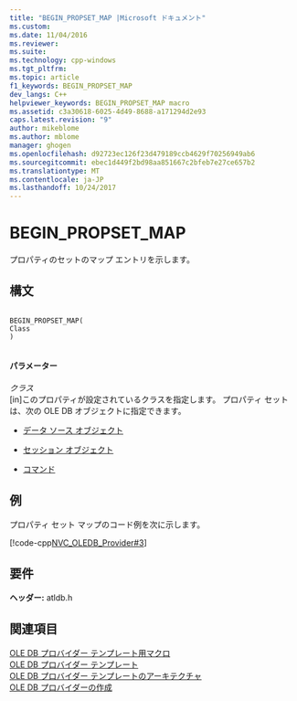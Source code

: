 ```yaml
---
title: "BEGIN_PROPSET_MAP |Microsoft ドキュメント"
ms.custom: 
ms.date: 11/04/2016
ms.reviewer: 
ms.suite: 
ms.technology: cpp-windows
ms.tgt_pltfrm: 
ms.topic: article
f1_keywords: BEGIN_PROPSET_MAP
dev_langs: C++
helpviewer_keywords: BEGIN_PROPSET_MAP macro
ms.assetid: c3a30618-6025-4d49-8688-a171294d2e93
caps.latest.revision: "9"
author: mikeblome
ms.author: mblome
manager: ghogen
ms.openlocfilehash: d92723ec126f23d479189ccb4629f70256949ab6
ms.sourcegitcommit: ebec1d449f2bd98aa851667c2bfeb7e27ce657b2
ms.translationtype: MT
ms.contentlocale: ja-JP
ms.lasthandoff: 10/24/2017
---
```

# <a name="beginpropsetmap"></a>BEGIN_PROPSET_MAP
プロパティのセットのマップ エントリを示します。  
  
## <a name="syntax"></a>構文  
  
```  
  
BEGIN_PROPSET_MAP(  
Class   
)  
  
```  
  
#### <a name="parameters"></a>パラメーター  
 *クラス*  
 [in]このプロパティが設定されているクラスを指定します。 プロパティ セットは、次の OLE DB オブジェクトに指定できます。  
  
-   [データ ソース オブジェクト](https://msdn.microsoft.com/en-us/library/ms721278.aspx)  
  
-   [セッション オブジェクト](https://msdn.microsoft.com/en-us/library/ms711572.aspx)  
  
-   [コマンド](https://msdn.microsoft.com/en-us/library/ms724608.aspx)  
  
## <a name="example"></a>例  
 プロパティ セット マップのコード例を次に示します。  
  
 [!code-cpp[NVC_OLEDB_Provider#3](../../data/oledb/codesnippet/cpp/begin-propset-map_1.h)]  
  
## <a name="requirements"></a>要件  
 **ヘッダー:** atldb.h  
  
## <a name="see-also"></a>関連項目  
 [OLE DB プロバイダー テンプレート用マクロ](../../data/oledb/macros-for-ole-db-provider-templates.md)   
 [OLE DB プロバイダー テンプレート](../../data/oledb/ole-db-provider-templates-cpp.md)   
 [OLE DB プロバイダー テンプレートのアーキテクチャ](../../data/oledb/ole-db-provider-template-architecture.md)   
 [OLE DB プロバイダーの作成](../../data/oledb/creating-an-ole-db-provider.md)